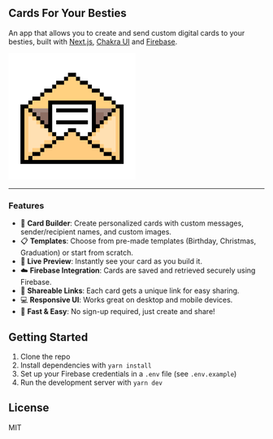## Cards For Your Besties

An app that allows you to create and send custom digital cards to your besties, built with [Next.js](https://nextjs.org/), [Chakra UI](https://chakra-ui.com/) and [Firebase](https://firebase.google.com/).

<img src="./public/mail.png" alt="Cards For Your Besties" width="250">

---

### Features

- 🎨 **Card Builder**: Create personalized cards with custom messages, sender/recipient names, and custom images.
- 📋 **Templates**: Choose from pre-made templates (Birthday, Christmas, Graduation) or start from scratch.
- 🔄 **Live Preview**: Instantly see your card as you build it.
- ☁️ **Firebase Integration**: Cards are saved and retrieved securely using Firebase.
- 🔗 **Shareable Links**: Each card gets a unique link for easy sharing.
- 💻 **Responsive UI**: Works great on desktop and mobile devices.
- 🚀 **Fast & Easy**: No sign-up required, just create and share!

## Getting Started

1. Clone the repo
2. Install dependencies with `yarn install`
3. Set up your Firebase credentials in a `.env` file (see `.env.example`)
4. Run the development server with `yarn dev`

## License

MIT
